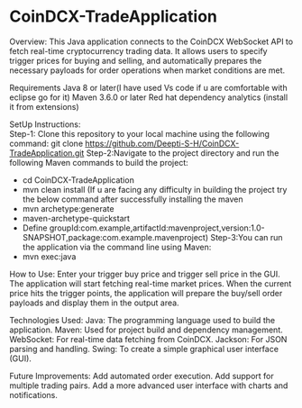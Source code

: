 # CoinDCX-TradeApplication

Overview:
This Java application connects to the CoinDCX WebSocket API to fetch real-time cryptocurrency trading data. It allows users to specify trigger prices for buying and selling, and automatically prepares the necessary payloads for order operations when market conditions are met.


Requirements
Java 8 or later(I have used Vs code if u are comfortable with eclipse go for it)
Maven 3.6.0 or later
Red hat dependency analytics (install it from extensions)


SetUp Instructions:  
Step-1: Clone this repository to your local machine using the following command:
   git clone https://github.com/Deepti-S-H/CoinDCX-TradeApplication.git 
Step-2:Navigate to the project directory and run the following Maven commands to build the project:
  * cd CoinDCX-TradeApplication
  * mvn clean install
(If u are facing any difficulty in building the project try the below command after successfully installing the maven
  * mvn archetype:generate
  * maven-archetype-quickstart
  * Define groupId:com.example,artifactId:mavenproject,version:1.0-SNAPSHOT,package:com.example.mavenproject)
Step-3:You can run the application via the command line using Maven:
 * mvn exec:java


How to Use:
Enter your trigger buy price and trigger sell price in the GUI.
The application will start fetching real-time market prices.
When the current price hits the trigger points, the application will prepare the buy/sell order payloads and display them in the output area.

	
Technologies Used:
Java: The programming language used to build the application.
Maven: Used for project build and dependency management.
WebSocket: For real-time data fetching from CoinDCX.
Jackson: For JSON parsing and handling.
Swing: To create a simple graphical user interface (GUI).


Future Improvements:
Add automated order execution.
Add support for multiple trading pairs.
Add a more advanced user interface with charts and notifications.


